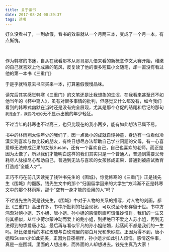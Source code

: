 ```yaml
---
title: 关于读书
date: 2017-08-24 00:39:37
tags: 读书
---
```


好久没看书了，一到放假，看书的效率就从一个月两三本，变成了一个月一本。有点惭愧。

​	<!-- more -->



作为韩寒的书迷，自从在我看那本从哥哥那儿借来看的新概念作文大赛开始，稚嫩的自己就喜欢上他成熟的笔风，反复读了他的很多短篇小文随笔，却一直没有看过他的第一本书《三重门》

于是乎就特意去书店买来一本，打算暑假慢慢品味。

读完后其实感觉韩寒《三重门》的文笔还是比我想象的生涩，在我看来甚至还不如他当年的《杯中窥人》，虽有对很多事情的批判，但感觉又什么都没有，如今我们看到的韩寒式幽默在当时还是没有完全展现，尤其是那个仓促的结尾和后记的那句`我是金子，我要闪光的`无不显示出他的年少轻狂。

不过当年的韩寒也不过高三，也只比现在的我小两岁，能有如此想法已属不易。

书中的林雨翔太像年少的我们了，因一点微小的成就自诩神童，身边有一位看似冷漠实则喜欢与你比较的朋友，有终日想尽办法帮助自己学业问题的父母，有一心喜爱却无法修成正果的女孩Susan，还有一个喜欢自己，自己也喜欢的老师。而正是因为太像了，所以我们才能明白这样的我们其实只是一个普通人，普通到需要父母耗尽人脉操尽心帮助自己，普通到无法与喜欢的女孩修成正果，普通到被应试教育打造成“全能人才”。



正巧不巧在前几天读完了钱钟书先生的《围城》，惊觉韩寒的《三重门》正是钱先生《围城》的翻版。钱先生文中的那个“归国留学回来的大学生“方鸿渐不正是韩寒文中的那个林雨翔，那个”空有一身才能的没用的人“吗？

不过钱先生终究是钱先生，《围城》中对于人物的关系的描写，对人物的刻画，都比《三重门》高出许多，书中所批判的社会现状，可以说至今都存留于世。书中方鸿渐对鲍小姐、苏小姐、唐小姐、孙小姐的感情刻画可谓惟妙惟肖，我们的一生又何其相似，从年少荷尔蒙冲动而爱上的鲍小姐，到拒绝已不爱之人苏小姐，再到无法得到的挚爱唐小姐，最后再与看似平凡的孙小姐结婚，起落间不都是我们的一生吗。好比张爱玲的本红玫瑰与白玫瑰里的那白月光和朱砂痣。正因为得不到，唐小姐和Susan才如此完美，正因为日夜相伴，孙小姐才如此引人烦恼。感情这件事，真是一座围城，里面的人想出来，而外面的人却想进去。钱先生真乃大家！